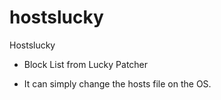 # hostslucky
Hostslucky

- Block List from Lucky Patcher

- It can simply change the hosts file on the OS.
